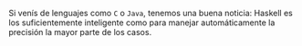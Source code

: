 Si venís de lenguajes como `C` o `Java`, tenemos una buena noticia:  Haskell es los suficientemente inteligente como para manejar automáticamente la precisión la mayor parte de los casos.